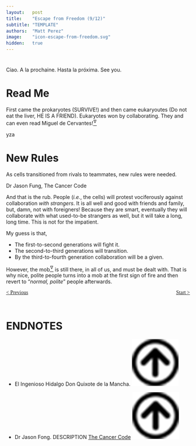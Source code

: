 ```yaml
---
layout:   post
title:    "Escape from Freedom (9/12)"
subtitle: "TEMPLATE"
authors:  "Matt Perez"
image:    "icon-escape-from-freedom.svg"
hidden:   true
---
```


<div style='display:none; '>
 <p><em>Escape from Freedom</em> was published in 1941. Pim de Morre, co-founder of <em>Corporate Rebels</em>, reminded me of it (he is reading it!). I read it when I was 18-19 years old (I am a mere 73 now).</p>
</div>

<h1></h1>
 <p>Ciao. A la prochaine. Hasta la próxima. See you.</p>

<h1>Read Me</h1>
 <p>First came the prokaryotes (<span class="_type">SURVIVE!</span>) and then came eukaryoutes (Do not eat the liver, <span class="_type">HE IS A FRIEND</span>). Eukaryotes won by collaborating. They and can even read Miguel de Cervantes!<a href='#en01'><sup id='bm01'>&hairsp;&nabla;&hairsp;</sup></a></p>

yza

<h1>New Rules</h1>
  <div class="_citation">
   <p>As cells transitioned  from rivals to teammates, new rules were needed.</p>
   <p id="_signature">Dr Jason Fung, The Cancer Code</p>
  </div> 
 <p>And that is the rub. People (<em>i.e.</em>, the cells) will protest vociferously against collaboration <em>with strangers</em>. It is all well and good with friends and family, but, damn, not with foreigners! Because they are smart, eventually they will collaborate with what used-to-be strangers as well, but it will take a long, long time. This is not for the impatient.</p>
 <p>My guess is that,</p>
  <ul>
   <li>The first-to-second generations will fight it.</li>
   <li>The second-to-third generations will transition.</li>
   <li>By the third-to-fourth generation collaboration will be a given.</li>
  </ul>
 <p>However, the mob<a href='#en02'><sup id='bm02'>&hairsp;&nabla;&hairsp;</sup></a> is still there, in all of us, and must be dealt with. That is why nice, polite people turns into a mob at the first sign of fire and then revert to &ldquo;<em>normal, polite</em>&rdquo; people afterwards.</p>

<div style="margin-bottom:1in; font-family: American Typewriter, serif; ">
 <span style="float:left; ">
  <a href="https://radicalcompanies.com/2025/01/03/escape-from-freedom">&lt; Previous</a>
 </span>
 <span style="float:right; ">
  <a href="https://radicalcompanies.com/2025/01/04/escape-from-freedom">Start &gt;</a>
 </span>
</div>

<h1 class="_section">ENDNOTES</h1>
 <ul>
  <li id="en01">
   <p class="_list-item">
    El Ingenioso Hidalgo Don Quixote de la Mancha.
    <a href="#bm01" class="_uparrow"><img src="/assets/img/arrow-up-icon.png"></a>
   </p>
  </li>
  <li id="en02">
   <p class="_list-item">
    Dr Jason Fong.
    DESCRIPTION
    <a href="https://www.amazon.com/Cancer-Code-Revolutionary-Understanding-Wellness/dp/0062894005" target="_blank">The Cancer Code</a>
    <a href="#bm02" class="_uparrow"><img src="/assets/img/arrow-up-icon.png"></a>
   </p>
  </li>
 </ul>